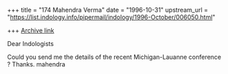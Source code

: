 +++
title = "174 Mahendra Verma"
date = "1996-10-31"
upstream_url = "https://list.indology.info/pipermail/indology/1996-October/006050.html"

+++
[Archive link](https://list.indology.info/pipermail/indology/1996-October/006050.html)

Dear Indologists

Could you send me the details of the recent Michigan-Lauanne conference ?
Thanks.
mahendra





